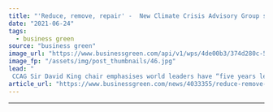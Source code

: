 ```yaml
---
title: "'Reduce, remove, repair' -  New Climate Crisis Advisory Group sketches out its climate priorities"
date: "2021-06-24"
tags: 
  - business green
source: "business green"
image_url: "https://www.businessgreen.com/api/v1/wps/4de00b3/374d280c-50ec-47e8-a1eb-2b82e6ef4509/4/andreas-felske-oQEdDIMEIlc-unsplash-185x114.jpg"
image_fp: "/assets/img/post_thumbnails/46.jpg"
lead: "
 CCAG Sir David King chair emphasises world leaders have “five years left” to avert climate catastrophe ..."
article_url: "https://www.businessgreen.com/news/4033355/reduce-remove-repair-climate-crisis-advisory-group-sketches-climate-priorities"
---
```


---
